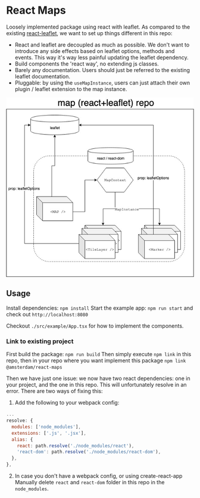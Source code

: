 # React Maps

Loosely implemented package using react with leaflet.
As compared to the existing [react-leaflet](https://react-leaflet.js.org/), we want to set up things different in this repo:

- React and leaflet are decoupled as much as possible. We don't want to introduce any side effects based on leaflet options, methods and events. This way it's way less painful updating the leaflet dependency.
- Build components the 'react way', no extending js classes.
- Barely any documentation. Users should just be referred to the existing leaflet documentation.
- Pluggable: by using the `useMapInstance`, users can just attach their own plugin / leaflet extension to the map instance.

![](./media/diagram.jpg)

## Usage

Install dependencies: `npm install`
Start the example app: `npm run start` and check out `http://localhost:8080`

Checkout `./src/example/App.tsx` for how to implement the components.

### Link to existing project

First build the package: `npm run build`
Then simply execute `npm link` in this repo, then in your repo where you want implement this package `npm link @amsterdam/react-maps`

Then we have just one issue: we now have two react dependencies: one in your project, and the one in this repo. This will unfortunately resolve in an error. There are two ways of fixing this:

1. Add the following to your webpack config:
```js
...
resolve: {
  modules: ['node_modules'],
  extensions: ['.js', '.jsx'],
  alias: {
    react: path.resolve('./node_modules/react'),
    'react-dom': path.resolve('./node_modules/react-dom'),
  },
},
```

2. In case you don't have a webpack config, or using create-react-app Manually delete `react` and `react-dom` folder in this repo in the `node_modules`.
